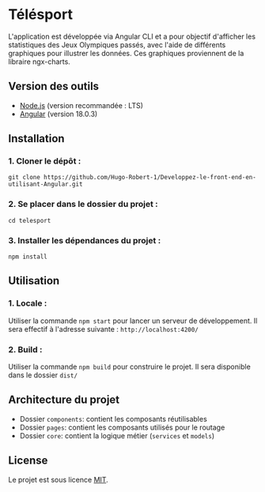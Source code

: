 # Télésport

L'application est développée via Angular CLI et a pour objectif d'afficher les statistiques des Jeux Olympiques passés, avec l'aide de différents graphiques pour illustrer les données. Ces graphiques proviennent de la libraire ngx-charts.

## Version des outils

- [Node.js](https://nodejs.org/fr)  (version recommandée : LTS)
- [Angular](https://v18.angular.dev/) (version 18.0.3)

## Installation
 ### 1. Cloner le dépôt :
  ```git clone https://github.com/Hugo-Robert-1/Developpez-le-front-end-en-utilisant-Angular.git ```
 ### 2. Se placer dans le dossier du projet :
   ```cd telesport```
 ### 3. Installer les dépendances du projet :
  ``npm install``

## Utilisation 
 ### 1. Locale :
 Utiliser la commande `npm start` pour lancer un serveur de développement. Il sera effectif à l'adresse suivante : `http://localhost:4200/`
 ### 2. Build :
 Utiliser la commande `npm build` pour construire le projet. Il sera disponible dans le dossier `dist/`

## Architecture du projet

- Dossier `components`: contient les composants réutilisables
- Dossier `pages`: contient les composants utilisés pour le routage
- Dossier `core`: contient la logique métier (`services` et `models`)

## License

Le projet est sous licence [MIT](https://choosealicense.com/licenses/mit/).

